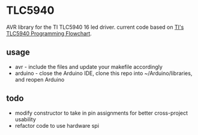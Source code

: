 # TLC5940
AVR library for the TI TLC5940 16 led driver. current code based on [TI's TLC5940 Programming Flowchart](http://www.ti.com/lit/sw/slvc106/slvc106.pdf).

## usage
* avr - include the files and update your makefile accordingly
* arduino - close the Arduino IDE, clone this repo into ~/Arduino/libraries, and reopen Arduino

## todo
* modify constructor to take in pin assignments for better cross-project usability
* refactor code to use hardware spi
